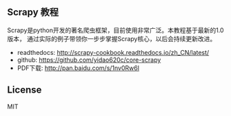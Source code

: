 
## Scrapy 教程

Scrapy是python开发的著名爬虫框架，目前使用非常广泛。本教程基于最新的1.0版本，
通过实际的例子带领你一步步掌握Scrapy核心，以后会持续更新改进。

* readthedocs:  <http://scrapy-cookbook.readthedocs.io/zh_CN/latest/>
* github:       <https://github.com/yidao620c/core-scrapy>
* PDF下载:       <http://pan.baidu.com/s/1nv0Rw6l>

## License

MIT

